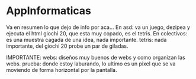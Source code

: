 # AppInformaticas

Va en resumen lo que dejo de info por aca...
En asd: va un juego, dezipea y ejecuta el html giochi 20, que esta muy copado, es el tetris.
En colectivos: es una muestra cagada de una idea, nada importante.
tetris: nada importante, del giochi 20 probe un par de giladas.


IMPORTANTE: 
webs: diseños muy buenos de webs y como organizan las webs.
prueba: donde estoy laburando, lo ultimo es un pixel que se va moviendo de forma horizontal por la pantalla.